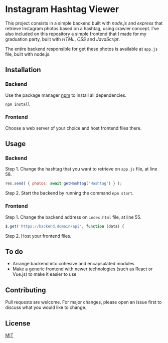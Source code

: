 # Instagram Hashtag Viewer

This project consists in a simple backend built with *node.js* and *express* that retrieve Instagram photos based on a hashtag, using crawler concept. I've also included on this repository a simple frontend that I made for my graduation party,  built with *HTML*, *CSS* and *JavaScript*.

The entire backend responsible for get these photos is available at `app.js` file, built with node.js.

## Installation

### Backend

Use the package manager [npm](https://www.npmjs.com/) to install all dependencies.

```bash
npm install
```
### Frontend

Choose a web server of your choice and host frontend files there.

## Usage

### Backend

Step 1. Change the hashtag that you want to retrieve on `app.js` file, at line 58.
```javascript
res.send( { photos: await getHashtag('Hashtag') } );
```

Step 2. Start the backend by running the command `npm start`.

### Frontend

Step 1. Change the backend address on `index.html` file, at line 55.
```javascript
$.get('https://backend.domain/api', function (data) {
```

Step 2. Host your frontend files.

## To do

- Arrange backend into cohesive and encapsulated modules
- Make a generic frontend with newer technologies (such as React or Vue.js) to make it easier to use

## Contributing
Pull requests are welcome. For major changes, please open an issue first to discuss what you would like to change.

## License
[MIT](https://choosealicense.com/licenses/mit/)
